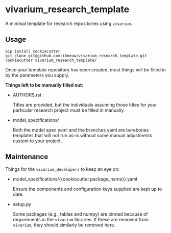 vivarium_research_template
==============================

A minimal template for research repositories using ``vivarium``.

Usage
-----

    pip install cookiecutter
    git clone git@github.com:ihmeuw/vivarium_research_template.git
    cookiecutter vivarium_research_template/
    
Once your template repository has been created, most things will be filled in 
by the parameters you supply. 

**Things left to be manually filled out:**

- AUTHORS.rst
    
    Titles are provided, but the individuals assuming those titles for your 
    particular research project must be filled in manually.
    
- model_specifications/
    
    Both the model spec yaml and the branches yaml are barebones templates that
    will not run as-is without some manual adjustments custom to your project.

Maintenance
-----------

Things for the ``vivarium_developers`` to keep an eye on:

- model_specifications/{{cookiecutter.package_name}}.yaml
    
    Ensure the components and configuration keys supplied are kept up to date.
        
- setup.py
        
    Some packages (e.g., tables and numpy) are pinned because of requirements
    in the ``vivarium`` libraries. If these are removed from ``vivarium``,
    they should similarly be removed here.
